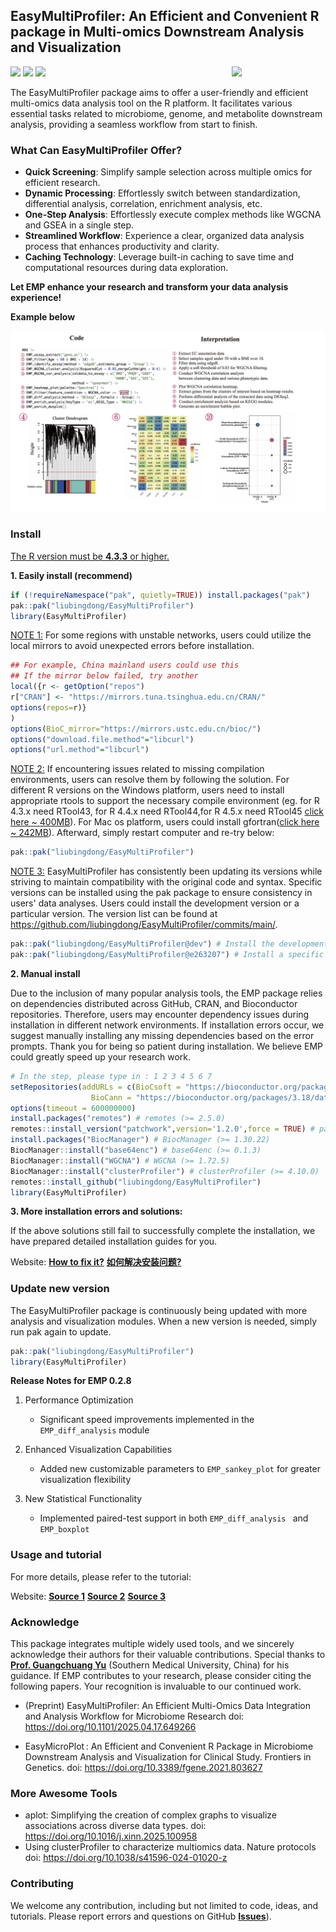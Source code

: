 

## EasyMultiProfiler: An Efficient and Convenient R package in Multi-omics Downstream Analysis and Visualization
<a href="man/figures/logo.png"><img src="man/figures/logo.png" width=150 align="right" ></a>
![](https://img.shields.io/badge/R%20language->=4.3.3-brightgreen.svg)
![](https://img.shields.io/badge/Mac%20OSX%20&%20Windows-Available-brightgreen.svg)
![](https://img.shields.io/badge/Release%20version-0.2.8-brightgreen.svg)

The EasyMultiProfiler package aims to offer a user-friendly and efficient multi-omics data analysis tool on the R platform. It facilitates various essential tasks related to microbiome, genome, and metabolite downstream analysis, providing a seamless workflow from start to finish.

### What Can EasyMultiProfiler Offer?

- **Quick Screening**: Simplify sample selection across multiple omics for efficient research.
- **Dynamic Processing**: Effortlessly switch between standardization, differential analysis, correlation, enrichment analysis, etc.
- **One-Step Analysis**: Effortlessly execute complex methods like WGCNA and GSEA in a single step.
- **Streamlined Workflow**: Experience a clear, organized data analysis process that enhances productivity and clarity.
- **Caching Technology**: Leverage built-in caching to save time and computational resources during data exploration.

**Let EMP enhance your research and transform your data analysis experience!**

**Example below**

![example-1](tutorial_related/tutorial_figs/example-1.jpg)

### Install

<u>The R version must be **4.3.3** or higher.</u>

**1. Easily install (recommend)**

```R
if (!requireNamespace("pak", quietly=TRUE)) install.packages("pak")
pak::pak("liubingdong/EasyMultiProfiler")
library(EasyMultiProfiler)
```
<u>NOTE 1:</u>  For some regions with unstable networks, users could utilize the local mirrors to avoid unexpected errors before installation.

```R
## For example, China mainland users could use this
## If the mirror below failed, try another 
local({r <- getOption("repos")
r["CRAN"] <- "https://mirrors.tuna.tsinghua.edu.cn/CRAN/"
options(repos=r)}
)
options(BioC_mirror="https://mirrors.ustc.edu.cn/bioc/")
options("download.file.method"="libcurl")
options("url.method"="libcurl")
```

<u>NOTE 2:</u>  If encountering issues related to missing compilation environments, users can resolve them by following the solution. For different R versions on the Windows platform, users need to install appropriate rtools to support the necessary compile environment (eg. for R 4.3.x need RTool43, for R 4.4.x need RTool44,for R 4.5.x need RTool45 [click here ~ 400MB](https://mirrors.tuna.tsinghua.edu.cn/CRAN/)). For Mac os  platform, users could install gfortran([click here ~ 242MB](https://github.com/R-macos/gcc-12-branch/releases)). Afterward, simply restart computer and re-try below:

```R
pak::pak("liubingdong/EasyMultiProfiler")
```

<u>NOTE 3:</u>  EasyMultiProfiler has consistently been updating its versions while striving to maintain compatibility with the original code and syntax. Specific versions can be installed using the pak package to ensure consistency in users' data analyses.  Users could install the development version or a particular version. The version list can be found at https://github.com/liubingdong/EasyMultiProfiler/commits/main/.

```R
pak::pak("liubingdong/EasyMultiProfiler@dev") # Install the development version
pak::pak("liubingdong/EasyMultiProfiler@e263207") # Install a specific version
```

**2. Manual install** 

Due to the inclusion of many popular analysis tools, the EMP package relies on dependencies distributed across GitHub, CRAN, and Bioconductor repositories. Therefore, users may encounter dependency issues during installation in different network environments. If installation errors occur, we suggest manually installing any missing dependencies based on the error prompts. Thank you for being so patient during installation. We believe EMP could greatly speed up your research work.

```R
# In the step, please type in : 1 2 3 4 5 6 7 
setRepositories(addURLs = c(BioCsoft = "https://bioconductor.org/packages/3.18/bioc",
                  BioCann = "https://bioconductor.org/packages/3.18/data/annotation"))  
options(timeout = 600000000) 
install.packages("remotes") # remotes (>= 2.5.0)
remotes::install_version("patchwork",version='1.2.0',force = TRUE) # patchwork (1.2.0)
install.packages("BiocManager") # BiocManager (>= 1.30.22)
BiocManager::install("base64enc") # base64enc (>= 0.1.3)
BiocManager::install("WGCNA") # WGCNA (>= 1.72.5)
BiocManager::install("clusterProfiler") # clusterProfiler (>= 4.10.0)
remotes::install_github("liubingdong/EasyMultiProfiler")
library(EasyMultiProfiler)
```

**3. More installation errors and solutions:**

If the above solutions still fail to successfully complete the installation, we have prepared detailed installation guides for you.

Website:
[**How to fix it?**](http://easymultiprofiler.xielab.net/en/MD/1%20EasyMultiProfiler%20introduction.html#11)
[**如何解决安装问题?**](http://easymultiprofiler.xielab.net/ch/MD/1%20EasyMultiProfiler%20introduction.html#11)

### Update new version
The EasyMultiProfiler package is continuously being updated with more analysis and visualization modules. When a new version is needed, simply run pak again to update.

```R
pak::pak("liubingdong/EasyMultiProfiler")
library(EasyMultiProfiler)
```

**Release Notes for EMP 0.2.8**

1. Performance Optimization

   - Significant speed improvements implemented in the `EMP_diff_analysis` module

2. Enhanced Visualization Capabilities

   - Added new customizable parameters to `EMP_sankey_plot` for greater visualization flexibility

3. New Statistical Functionality

   - Implemented paired-test support in both `EMP_diff_analysis ` and `EMP_boxplot`

### Usage and tutorial
For more details, please refer to the tutorial:

Website:  [**Source 1**](http://easymultiprofiler.xielab.net)  [**Source 2**](https://liubingdong.github.io/EasyMultiProfiler_tutorial/)  [**Source 3**](https://main--gorgeous-smakager-db1548.netlify.app/) 

### Acknowledge
This package integrates multiple widely used tools, and we sincerely acknowledge their authors for their valuable contributions. Special thanks to [**Prof. Guangchuang Yu**](https://github.com/YuLab-SMU)  (Southern Medical University, China) for his guidance. If EMP contributes to your research, please consider citing the following papers. Your recognition is invaluable to our continued work.

- (Preprint) EasyMultiProfiler: An Efficient Multi-Omics Data Integration and Analysis Workflow for Microbiome Research doi: https://doi.org/10.1101/2025.04.17.649266

- EasyMicroPlot : An Efficient and Convenient R Package in Microbiome Downstream Analysis and Visualization for Clinical Study. Frontiers in Genetics. doi:  https://doi.org/10.3389/fgene.2021.803627

### More Awesome Tools
- aplot: Simplifying the creation of complex graphs to visualize associations across diverse data types. doi: https://doi.org/10.1016/j.xinn.2025.100958
- Using clusterProfiler to characterize multiomics data. Nature protocols doi: https://doi.org/10.1038/s41596-024-01020-z

### Contributing
We welcome any contribution, including but not limited to code, ideas, and tutorials. Please report errors and questions on GitHub [**Issues**](https://github.com/liubingdong/EasyMultiProfiler/issues)). 


